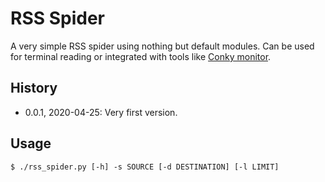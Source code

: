 # RSS Spider
A very simple RSS spider using nothing but default modules. Can be used for
terminal reading or integrated with tools like
[Conky monitor](https://github.com/brndnmtthws/conky).

## History
* 0.0.1, 2020-04-25: Very first version.

## Usage
```shell
$ ./rss_spider.py [-h] -s SOURCE [-d DESTINATION] [-l LIMIT]
```